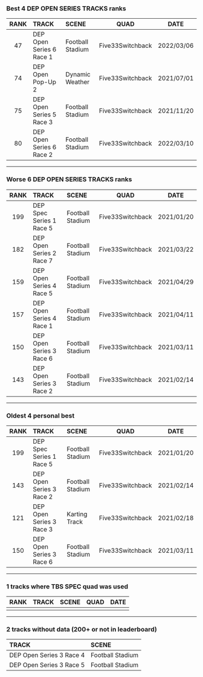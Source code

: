 ### Best 4 DEP OPEN SERIES TRACKS ranks
|RANK|TRACK|SCENE|QUAD|DATE|
|:---:|:---|:---|:---:|:---:|
|47|DEP Open Series 6 Race 1|Football Stadium|Five33Switchback|2022/03/06|
|74|DEP Open Pop-Up 2|Dynamic Weather|Five33Switchback|2021/07/01|
|75|DEP Open Series 5 Race 3|Football Stadium|Five33Switchback|2021/11/20|
|80|DEP Open Series 6 Race 2|Football Stadium|Five33Switchback|2022/03/10|
---
### Worse 6 DEP OPEN SERIES TRACKS ranks
|RANK|TRACK|SCENE|QUAD|DATE|
|:---:|:---|:---|:---:|:---:|
|199|DEP Spec Series 1 Race 5|Football Stadium|Five33Switchback|2021/01/20|
|182|DEP Open Series 2 Race 7|Football Stadium|Five33Switchback|2021/03/22|
|159|DEP Open Series 4 Race 5|Football Stadium|Five33Switchback|2021/04/29|
|157|DEP Open Series 4 Race 1|Football Stadium|Five33Switchback|2021/04/11|
|150|DEP Open Series 3 Race 6|Football Stadium|Five33Switchback|2021/03/11|
|143|DEP Open Series 3 Race 2|Football Stadium|Five33Switchback|2021/02/14|
---
### Oldest 4 personal best
|RANK|TRACK|SCENE|QUAD|DATE|
|:---:|:---|:---|:---:|:---:|
|199|DEP Spec Series 1 Race 5|Football Stadium|Five33Switchback|2021/01/20|
|143|DEP Open Series 3 Race 2|Football Stadium|Five33Switchback|2021/02/14|
|121|DEP Open Series 3 Race 3|Karting Track|Five33Switchback|2021/02/18|
|150|DEP Open Series 3 Race 6|Football Stadium|Five33Switchback|2021/03/11|
---
### 1 tracks where TBS SPEC quad was used
|RANK|TRACK|SCENE|QUAD|DATE|
|:---:|:---|:---|:---:|:---:|
||||||
---
### 2 tracks without data (200+ or not in leaderboard)
|TRACK|SCENE|
|:---|:---|
|DEP Open Series 3 Race 4|Football Stadium|
|DEP Open Series 3 Race 5|Football Stadium|
